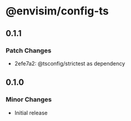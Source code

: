 # @envisim/config-ts

## 0.1.1

### Patch Changes

- 2efe7a2: @tsconfig/strictest as dependency

## 0.1.0

### Minor Changes

- Initial release
